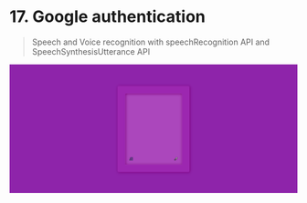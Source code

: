 # 17. Google authentication
> Speech and Voice recognition with speechRecognition API and SpeechSynthesisUtterance API

![Speech](./img/speech.png)